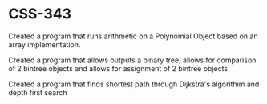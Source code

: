 # CSS-343

Created a program that runs arithmetic on a Polynomial Object based on an array implementation.

Created a program that allows outputs a binary tree, allows for comparison of 2 bintree objects and allows for assignment of 2 bintree objects

Created a program that finds shortest path through Dijkstra's algorithim and depth first search
